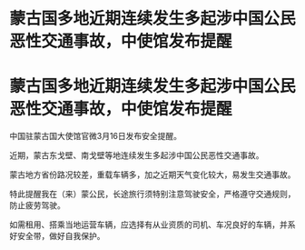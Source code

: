 # 蒙古国多地近期连续发生多起涉中国公民恶性交通事故，中使馆发布提醒

# 蒙古国多地近期连续发生多起涉中国公民恶性交通事故，中使馆发布提醒

中国驻蒙古国大使馆官微3月16日发布安全提醒。

近期，蒙古东戈壁、南戈壁等地连续发生多起涉中国公民恶性交通事故。

蒙古地方省份路况较差，重载车辆多，加之近期天气变化较大，易发生交通事故。

特此提醒我在（来）蒙公民，长途旅行须特别注意驾驶安全，严格遵守交通规则，防止疲劳驾驶。

如需租用、搭乘当地运营车辆，应选择有从业资质的司机、车况良好的车辆，并系好安全带，做好自我保护。

